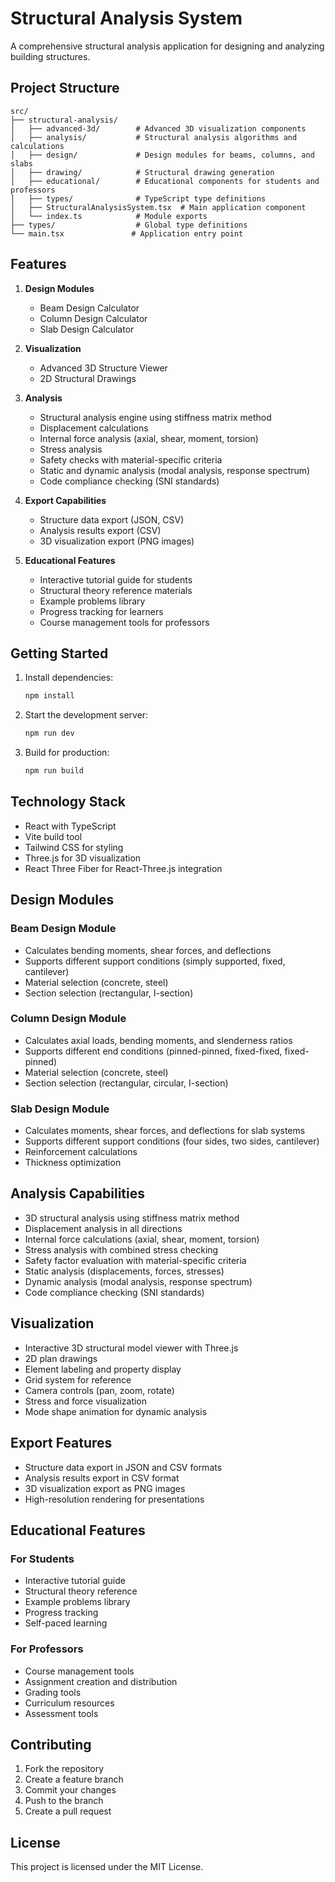 # Structural Analysis System

A comprehensive structural analysis application for designing and analyzing building structures.

## Project Structure

```
src/
├── structural-analysis/
│   ├── advanced-3d/        # Advanced 3D visualization components
│   ├── analysis/           # Structural analysis algorithms and calculations
│   ├── design/             # Design modules for beams, columns, and slabs
│   ├── drawing/            # Structural drawing generation
│   ├── educational/        # Educational components for students and professors
│   ├── types/              # TypeScript type definitions
│   ├── StructuralAnalysisSystem.tsx  # Main application component
│   └── index.ts            # Module exports
├── types/                  # Global type definitions
└── main.tsx               # Application entry point
```

## Features

1. **Design Modules**
   - Beam Design Calculator
   - Column Design Calculator
   - Slab Design Calculator

2. **Visualization**
   - Advanced 3D Structure Viewer
   - 2D Structural Drawings

3. **Analysis**
   - Structural analysis engine using stiffness matrix method
   - Displacement calculations
   - Internal force analysis (axial, shear, moment, torsion)
   - Stress analysis
   - Safety checks with material-specific criteria
   - Static and dynamic analysis (modal analysis, response spectrum)
   - Code compliance checking (SNI standards)

4. **Export Capabilities**
   - Structure data export (JSON, CSV)
   - Analysis results export (CSV)
   - 3D visualization export (PNG images)

5. **Educational Features**
   - Interactive tutorial guide for students
   - Structural theory reference materials
   - Example problems library
   - Progress tracking for learners
   - Course management tools for professors

## Getting Started

1. Install dependencies:
   ```bash
   npm install
   ```

2. Start the development server:
   ```bash
   npm run dev
   ```

3. Build for production:
   ```bash
   npm run build
   ```

## Technology Stack

- React with TypeScript
- Vite build tool
- Tailwind CSS for styling
- Three.js for 3D visualization
- React Three Fiber for React-Three.js integration

## Design Modules

### Beam Design Module
- Calculates bending moments, shear forces, and deflections
- Supports different support conditions (simply supported, fixed, cantilever)
- Material selection (concrete, steel)
- Section selection (rectangular, I-section)

### Column Design Module
- Calculates axial loads, bending moments, and slenderness ratios
- Supports different end conditions (pinned-pinned, fixed-fixed, fixed-pinned)
- Material selection (concrete, steel)
- Section selection (rectangular, circular, I-section)

### Slab Design Module
- Calculates moments, shear forces, and deflections for slab systems
- Supports different support conditions (four sides, two sides, cantilever)
- Reinforcement calculations
- Thickness optimization

## Analysis Capabilities

- 3D structural analysis using stiffness matrix method
- Displacement analysis in all directions
- Internal force calculations (axial, shear, moment, torsion)
- Stress analysis with combined stress checking
- Safety factor evaluation with material-specific criteria
- Static analysis (displacements, forces, stresses)
- Dynamic analysis (modal analysis, response spectrum)
- Code compliance checking (SNI standards)

## Visualization

- Interactive 3D structural model viewer with Three.js
- 2D plan drawings
- Element labeling and property display
- Grid system for reference
- Camera controls (pan, zoom, rotate)
- Stress and force visualization
- Mode shape animation for dynamic analysis

## Export Features

- Structure data export in JSON and CSV formats
- Analysis results export in CSV format
- 3D visualization export as PNG images
- High-resolution rendering for presentations

## Educational Features

### For Students
- Interactive tutorial guide
- Structural theory reference
- Example problems library
- Progress tracking
- Self-paced learning

### For Professors
- Course management tools
- Assignment creation and distribution
- Grading tools
- Curriculum resources
- Assessment tools

## Contributing

1. Fork the repository
2. Create a feature branch
3. Commit your changes
4. Push to the branch
5. Create a pull request

## License

This project is licensed under the MIT License.
